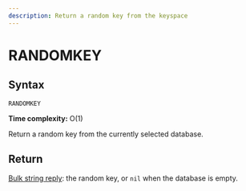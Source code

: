 ```yaml
---
description: Return a random key from the keyspace
---
```


# RANDOMKEY

## Syntax

    RANDOMKEY 

**Time complexity:** O(1)

Return a random key from the currently selected database.

## Return

[Bulk string reply](https://redis.io/docs/reference/protocol-spec#resp-bulk-strings): the random key, or `nil` when the database is empty.
